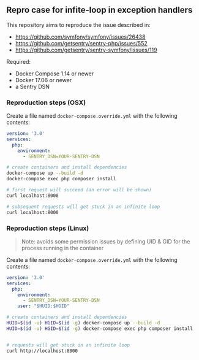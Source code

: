## Repro case for infite-loop in exception handlers

This repository aims to reproduce the issue described in:
 * https://github.com/symfony/symfony/issues/26438
 * https://github.com/getsentry/sentry-php/issues/552
 * https://github.com/getsentry/sentry-symfony/issues/119


Required:

 - Docker Compose 1.14 or newer
 - Docker 17.06 or newer
 - a Sentry DSN

### Reproduction steps (OSX)

Create a file named `docker-compose.override.yml` with the following contents:

``` yaml
version: '3.0'
services:
  php:
    environment:
      - SENTRY_DSN=YOUR-SENTRY-DSN
```

``` bash
# create containers and install dependencies
docker-compose up --build -d
docker-compose exec php composer install

# first request will succeed (an error will be shown)
curl localhost:8000

# subsequent requests will get stuck in an infinite loop
curl localhost:8000
```

### Reproduction steps (Linux)

> Note: avoids some permission issues by defining UID & GID for the process running in the container

Create a file named `docker-compose.override.yml` with the following contents:

``` yaml
version: '3.0'
services:
  php:
    environment:
      - SENTRY_DSN=YOUR-SENTRY-DSN
    user: "$HUID:$HGID"
```

``` bash
# create containers and install dependencies
HUID=$(id -u) HGID=$(id -g) docker-compose up --build -d
HUID=$(id -u) HGID=$(id -g) docker-compose exec php composer install


# requests will get stuck in an infinite loop
curl http://localhost:8000
```
